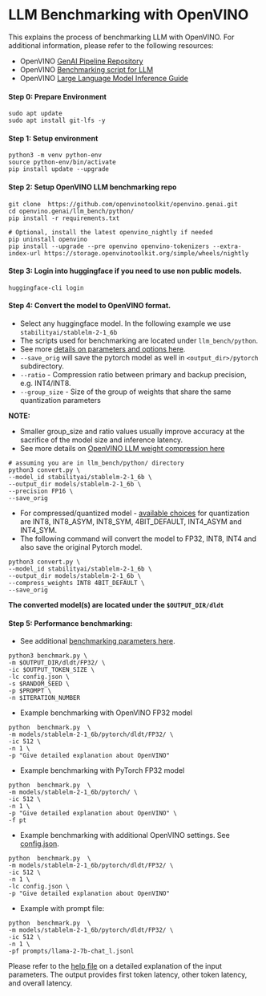 
# LLM Benchmarking with OpenVINO

This explains the process of benchmarking LLM with OpenVINO.
For additional information, please refer to the following resources:
- OpenVINO [GenAI Pipeline Repository](https://github.com/openvinotoolkit/openvino.genai)
- OpenVINO [Benchmarking script for LLM](https://github.com/openvinotoolkit/openvino.genai/tree/master/llm_bench/python)
- OpenVINO [Large Language Model Inference Guide](https://docs.openvino.ai/2024/learn-openvino/llm_inference_guide.html)
  

#### Step 0: Prepare Environment
```
sudo apt update
sudo apt install git-lfs -y
```

#### Step 1: Setup environment
```
python3 -m venv python-env
source python-env/bin/activate
pip install update --upgrade
```

#### Step 2:  Setup OpenVINO LLM benchmarking repo
```
git clone  https://github.com/openvinotoolkit/openvino.genai.git
cd openvino.genai/llm_bench/python/
pip install -r requirements.txt  

# Optional, install the latest openvino_nightly if needed
pip uninstall openvino
pip install --upgrade --pre openvino openvino-tokenizers --extra-index-url https://storage.openvinotoolkit.org/simple/wheels/nightly
```

#### Step 3: Login into huggingface if you need to use non public models.
``` 
huggingface-cli login
```

#### Step 4:  Convert the model to OpenVINO format. 

- Select any huggingface model. In the following example we use `stabilityai/stablelm-2-1_6b`
- The scripts used for benchmarking are located under `llm_bench/python`.
- See more [details on parameters and options here](https://github.com/openvinotoolkit/openvino.genai/tree/master/llm_bench/python#2-convert-a-model-to-openvino-ir).
- `--save_orig` will save the pytorch model as well in `<output_dir>/pytorch` subdirectory.
- `--ratio` - Compression ratio between primary and backup precision, e.g. INT4/INT8.
- `--group_size` - Size of the group of weights that share the same quantization parameters

**NOTE:** 
- Smaller group_size and ratio values usually improve accuracy at the sacrifice of the model size and inference latency.
- See more details on [OpenVINO LLM weight compression here](https://docs.openvino.ai/2024/openvino-workflow/model-optimization-guide/weight-compression.html)
  
```
# assuming you are in llm_bench/python/ directory
python3 convert.py \
--model_id stabilityai/stablelm-2-1_6b \
--output_dir models/stablelm-2-1_6b \
--precision FP16 \
--save_orig
```

- For compressed/quantized model - [available choices](https://github.com/openvinotoolkit/openvino.genai/tree/master/llm_bench/python#2-convert-a-model-to-openvino-ir) for quantization are INT8, INT8_ASYM, INT8_SYM, 4BIT_DEFAULT, INT4_ASYM and INT4_SYM.
- The following command will convert the model to FP32, INT8, INT4 and also save the original Pytorch model. 
```
python3 convert.py \
--model_id stabilityai/stablelm-2-1_6b \
--output_dir models/stablelm-2-1_6b \
--compress_weights INT8 4BIT_DEFAULT \
--save_orig
```

**The converted model(s) are located under the `$OUTPUT_DIR/dldt`**

#### Step 5: Performance benchmarking:
- See additional [benchmarking parameters here](https://github.com/openvinotoolkit/openvino.genai/tree/master/llm_bench/python#3-benchmarking).

```
python3 benchmark.py \
-m $OUTPUT_DIR/dldt/FP32/ \
-ic $OUTPUT_TOKEN_SIZE \
-lc config.json \
-s $RANDOM_SEED \
-p $PROMPT \
-n $ITERATION_NUMBER
```

- Example benchmarking with OpenVINO FP32 model
```
python  benchmark.py  \
-m models/stablelm-2-1_6b/pytorch/dldt/FP32/ \
-ic 512 \
-n 1 \
-p "Give detailed explanation about OpenVINO"
```

- Example benchmarking with PyTorch FP32 model
```
python  benchmark.py  \
-m models/stablelm-2-1_6b/pytorch/ \
-ic 512 \
-n 1 \
-p "Give detailed explanation about OpenVINO" \
-f pt
```

- Example benchmarking with additional OpenVINO settings. See [config.json](https://github.com/junwenwu/LLM_benchmarking/blob/main/config.json).
```
python  benchmark.py  \
-m models/stablelm-2-1_6b/pytorch/dldt/FP32/ \
-ic 512 \
-n 1 \
-lc config.json \
-p "Give detailed explanation about OpenVINO"
```

- Example with prompt file:
```
python  benchmark.py  \
-m models/stablelm-2-1_6b/pytorch/dldt/FP32/ \
-ic 512 \
-n 1 \
-pf prompts/llama-2-7b-chat_l.jsonl 
```

Please refer to the [help file](https://github.com/openvinotoolkit/openvino.genai/tree/master/llm_bench/python) on a detailed explanation of the input parameters.
The output provides first token latency, other token latency, and overall latency.
